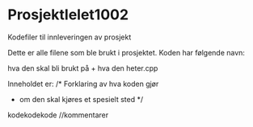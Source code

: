 # ProsjektIelet1002
Kodefiler til innleveringen av prosjekt


Dette er alle filene som ble brukt i prosjektet. Koden har følgende navn:

hva den skal bli brukt på + hva den heter.cpp
  
  Inneholdet er:
  /*
   Forklaring av hva koden gjør
  + om den skal kjøres et spesielt sted 
  */
  
  kodekodekode         //kommentarer
  
  
  
